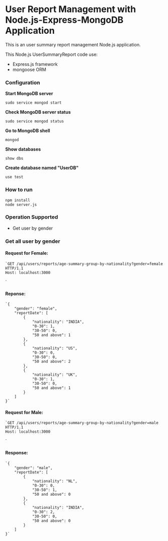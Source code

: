 # User Report Management with Node.js-Express-MongoDB Application

This is an user summary report management Node.js application.

This Node.js UserSummaryReport code use:

+ Express.js framework
+ mongoose ORM


### Configuration

**Start MongoDB server**

```
sudo service mongod start
```

**Check MongoDB server status**

```
sudo service mongod status
```

**Go to MongoDB shell**

```
mongod
```

**Show databases**

```
show dbs
```

**Create database named "UserDB"**

```
use test
```

### How to run

	npm install
	node server.js

### Operation Supported
+ Get user by gender 


### Get all user by gender
#### Request for Female:

	`GET /api/users/reports/age-summary-group-by-nationality?gender=female HTTP/1.1
    Host: localhost:3000
`
     
#### Reponse:
    `{
        "gender": "female",
        "reportDate": [
            {
                "nationality": "INDIA",
                "0-30": 1,
                "30-50": 0,
                "50 and above": 1
            },
            {
                "nationality": "US",
                "0-30": 0,
                "30-50": 0,
                "50 and above": 2
            },
            {
                "nationality": "UK",
                "0-30": 1,
                "30-50": 0,
                "50 and above": 1
            }
        ]
    }`









#### Request for Male:

	`GET /api/users/reports/age-summary-group-by-nationality?gender=male HTTP/1.1
    Host: localhost:3000
`

#### Response:

    `{
        "gender": "male",
        "reportDate": [
            {
                "nationality": "NL",
                "0-30": 0,
                "30-50": 1,
                "50 and above": 0
            },
            {
                "nationality": "INDIA",
                "0-30": 2,
                "30-50": 0,
                "50 and above": 0
            }
        ]
    }`
